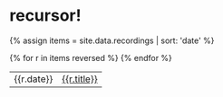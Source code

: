 # recursor!
{% assign items = site.data.recordings | sort: 'date' %}
<table>
{% for r in items reversed %}
    <tr>
        <td>{{r.date}}</td>
        <td><a href="{{site.url}}/recordings/{{r.path}}">{{r.title}}</a></td>
    </tr>
{% endfor %}
</table>
